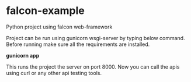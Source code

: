 # falcon-example
Python project using falcon web-framework

Project can be run using gunicorn wsgi-server by typing below command.
Before running make sure all the requirements are installed.

**gunicorn app**

This runs the project the server on port 8000.
Now you can call the apis using curl or any other api testing tools.
